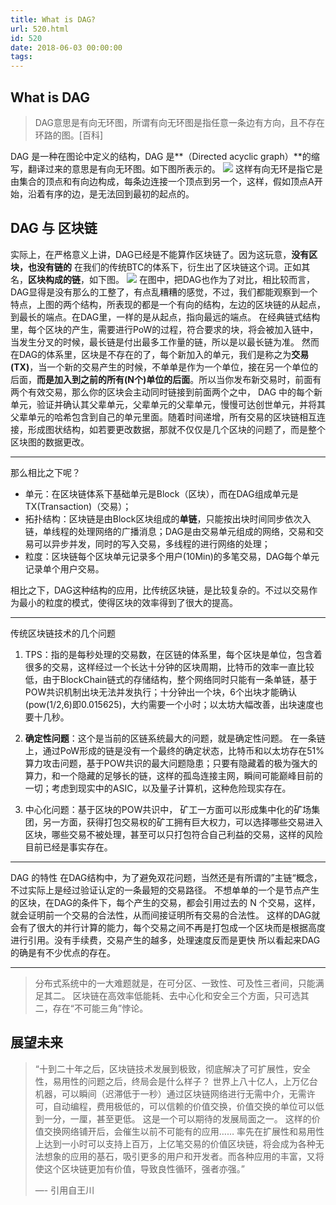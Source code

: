 ```yaml
---
title: What is DAG?
url: 520.html
id: 520
date: 2018-06-03 00:00:00
tags:
---
```


[](https://www.diglp.xyz/2018/06/03/What_is_DAG/#What-is-DAG "What is DAG")What is DAG
--------------------------------------------------------------------------------------

> DAG意思是有向无环图，所谓有向无环图是指任意一条边有方向，且不存在环路的图。\[百科\]

DAG 是一种在图论中定义的结构，DAG 是**（Directed acyclic graph）**的缩写，翻译过来的意思是有向无环图。如下图所表示的。 ![](https://upload-images.jianshu.io/upload_images/796321-6bd22461289a94bf.png?imageMogr2/auto-orient/strip%7CimageView2/2/w/680) 这样有向无环是指它是由集合的顶点和有向边构成，每条边连接一个顶点到另一个，这样，假如顶点A开始，沿着有序的边，是无法回到最初的起点的。

[](https://www.diglp.xyz/2018/06/03/What_is_DAG/#DAG-%E4%B8%8E-%E5%8C%BA%E5%9D%97%E9%93%BE "DAG 与 区块链")DAG 与 区块链
----------------------------------------------------------------------------------------------------------------

实际上，在严格意义上讲，DAG已经是不能算作区块链了。因为这玩意，**没有区块，也没有链的** 在我们的传统BTC的体系下，衍生出了区块链这个词。正如其名，**区块构成的链**，如下图。 ![](https://upload-images.jianshu.io/upload_images/796321-fa58f376b01c7061.png?imageMogr2/auto-orient/strip%7CimageView2/2/w/700) 在图中，把DAG也作为了对比，相比较而言，DAG显得是没有那么的工整了，有点乱糟糟的感觉，不过，我们都能观察到一个特点，上图的两个结构，所表现的都是一个有向的结构，左边的区块链的从起点，到最长的端点。在DAG里，一样的是从起点，指向最远的端点。 在经典链式结构里，每个区块的产生，需要进行PoW的过程，符合要求的块，将会被加入链中，当发生分叉的时候，最长链是付出最多工作量的链，所以是以最长链为准。 然而在DAG的体系里，区块是不存在的了，每个新加入的单元，我们是称之为**交易(TX)**，当一个新的交易产生的时候，不单单是作为一个单位，接在另一个单位的后面，**而是加入到之前的所有(N个)单位的后面**。所以当你发布新交易时，前面有两个有效交易，那么你的区块会主动同时链接到前面两个之中， DAG 中的每个新单元，验证并确认其父辈单元，父辈单元的父辈单元，慢慢可达创世单元，并将其父辈单元的哈希包含到自己的单元里面。随着时间递增，所有交易的区块链相互连接，形成图状结构，如若要更改数据，那就不仅仅是几个区块的问题了，而是整个区块图的数据更改。

* * *

那么相比之下呢？

*   单元：在区块链体系下基础单元是Block（区块），而在DAG组成单元是TX(Transaction)（交易）；
*   拓扑结构：区块链是由Block区块组成的**单链**，只能按出块时间同步依次入链，单线程的处理网络的广播消息；DAG是由交易单元组成的网络，交易和交易可以异步并发，同时的写入交易，多线程的进行网络的处理；
*   粒度：区块链每个区块单元记录多个用户(10Min)的多笔交易，DAG每个单元记录单个用户交易。

相比之下，DAG这种结构的应用，比传统区块链，是比较复杂的。不过以交易作为最小的粒度的模式，使得区块的效率得到了很大的提高。

* * *

传统区块链技术的几个问题

1.  TPS：指的是每秒处理的交易数，在区链的体系里，每个区块是单位，包含着很多的交易，这样经过一个长达十分钟的区块周期，比特币的效率一直比较低，由于BlockChain链式的存储结构，整个网络同时只能有一条单链，基于POW共识机制出块无法并发执行；十分钟出一个块，6个出块才能确认(pow(1/2,6)即0.015625)，大约需要一个小时；以太坊大幅改善，出块速度也要十几秒。
    
2.  **确定性问题**：这个是当前的区链系统最大的问题，就是确定性问题。 在一条链上，通过PoW形成的链是没有一个最终的确定状态，比特币和以太坊存在51%算力攻击问题，基于POW共识的最大问题隐患；只要有隐藏着的极为强大的算力，和一个隐藏的足够长的链，这样的孤岛连接主网，瞬间可能巅峰目前的一切；考虑到现实中的ASIC，以及量子计算机，这种危险现实存在。
    
3.  中心化问题：基于区块的POW共识中， 矿工一方面可以形成集中化的矿场集团，另一方面，获得打包交易权的矿工拥有巨大权力，可以选择哪些交易进入区块，哪些交易不被处理，甚至可以只打包符合自己利益的交易，这样的风险目前已经是事实存在。
    

* * *

DAG 的特性 在DAG结构中，为了避免双花问题，当然还是有所谓的”主链“概念，不过实际上是经过验证认定的一条最短的交易路径。 不想单单的一个是节点产生的区块，在DAG的条件下，每个产生的交易，都会引用过去的 N 个交易，这样，就会证明前一个交易的合法性，从而间接证明所有交易的合法性。 这样的DAG就会有了很大的并行计算的能力，每个交易之间不再是打包成一个区块而是根据高度进行引用。没有手续费，交易产生的越多，处理速度反而是更快 所以看起来DAG的确是有不少优点的存在。

* * *

> 分布式系统中的一大难题就是，在可分区、一致性、可及性三者间，只能满足其二。 区块链在高效率低能耗、去中心化和安全三个方面，只可选其二，存在“不可能三角”悖论。

[](https://www.diglp.xyz/2018/06/03/What_is_DAG/#%E5%B1%95%E6%9C%9B%E6%9C%AA%E6%9D%A5 "展望未来")展望未来
-------------------------------------------------------------------------------------------------

> “十到二十年之后，区块链技术发展到极致，彻底解决了可扩展性，安全性，易用性的问题之后，终局会是什么样子？ 世界上八十亿人，上万亿台机器，可以瞬间（迟滞低于一秒）通过区块链网络进行无需中介，无需许可，自动编程，费用极低的，可以信赖的价值交换，价值交换的单位可以低到一分，一厘，甚至更低。 这是一个可以期待的发展局面之一。 这样的价值交换网络铺开后，会催生以前不可能有的应用…… 率先在扩展性和易用性上达到一小时可以支持上百万，上亿笔交易的价值区块链，将会成为各种无法想象的应用的基石，吸引更多的用户和开发者。而各种应用的丰富，又将使这个区块链更加有价值，导致良性循环，强者亦强。”
> 
> —\- 引用自王川